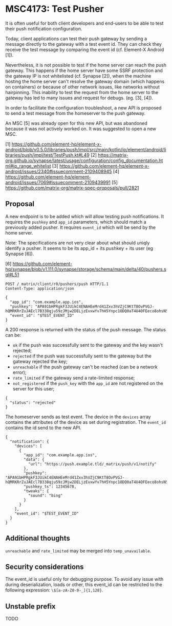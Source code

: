 # MSC4173: Test Pusher

It is often useful for both client developers and end-users to be able to test
their push notification configuration.

Today, client applications can test their push gateway by sending a message
directly to the gateway with a test event id. They can check they receive the
test message by comparing the event id (cf. Element-X Android [1]).

Nevertheless, it is not possible to test if the home server can reach the push
gateway. This happens if the home server have some SSRF protection and the
gateway IP is not whitelisted (cf. Synapse [2]), when the machine hosting the
home server can't resolve the gateway domain (which happens on containers) or
because of other network issues, like networks without hairpinning. This
inability to test the request from the home server to the gateway has led to
many issues and request for debugs. (eg. [3], [4]).

In order to facilitate the configuration troubleshoot, a new API is proposed
to send a test message from the homeserver to the push gateway.

An MSC [5] was already open for this new API, but was abandoned because it was
not actively worked on. It was suggested to open a new MSC.

[1] https://github.com/element-hq/element-x-android/blob/v0.5.0/libraries/push/impl/src/main/kotlin/io/element/android/libraries/push/impl/test/TestPush.kt#L49
[2] https://matrix-org.github.io/synapse/latest/usage/configuration/config_documentation.html#ip_range_whitelist
[3] https://github.com/element-hq/element-x-android/issues/2340#issuecomment-2109408945
[4] https://github.com/element-hq/element-android/issues/7069#issuecomment-2109439991
[5] https://github.com/matrix-org/matrix-spec-proposals/pull/2821

## Proposal

A new endpoint is to be added which will allow testing push notifications. It
requires the `pushkey` and `app_id` parameters, which should match a previously
added pusher. It requires `event_id` which will be send by the home server.

Note: The specifications are not very clear about what should uniqly identify a pusher. It seems to be its app_id + its pushkey + its user (eg Synapse [6]).

[6] https://github.com/element-hq/synapse/blob/v1.111.0/synapse/storage/schema/main/delta/40/pushers.sql#L51

```
POST /_matrix/client/r0/pushers/push HTTP/1.1
Content-Type: application/json

{
  "app_id": "com.example.app.ios",
  "pushkey": "APA91bHPRgkF3JUikC4ENAHEeMrd41Zxv3hVZjC9KtT8OvPVGJ-hQMRKRrZuJAEcl7B338qju59zJMjw2DELjzEvxwYv7hH5Ynpc1ODQ0aT4U4OFEeco8ohsN5PjL1iC2dNtk2BAokeMCg2ZXKqpc8FXKmhX94kIxQ",
  "event_id": "$TEST_EVENT_ID"
}
```

A 200 response is returned with the status of the push message. The status can be:
- `ok` if the push was successfully sent to the gateway and the key wasn't rejected;
- `rejected` if the push was successfully sent to the gateway but the gateway rejected the key;
- `unreachable` if the push gateway can't be reached (can be a network error);
- `rate_limited` if the gateway send a rate-limited response;
- `not_registered` if the `push_key` with the `app_id` are not registered on the server for this user;

```
{
  "status": "rejected"
}
```

The homeserver sends as test event. The device in the `devices` array contains the
attributes of the device as set during registration. The `event_id` contains the
id send to the new API.

```
{
  "notification": {
    "devices": [
      {
        "app_id": "com.example.app.ios",
        "data": {
          "url": "https://push.example.tld/_matrix/push/v1/notify"
        },
        "pushkey": "APA91bHPRgkF3JUikC4ENAHEeMrd41Zxv3hVZjC9KtT8OvPVGJ-hQMRKRrZuJAEcl7B338qju59zJMjw2DELjzEvxwYv7hH5Ynpc1ODQ0aT4U4OFEeco8ohsN5PjL1iC2dNtk2BAokeMCg2ZXKqpc8FXKmhX94kIxQ",
        "pushkey_ts": 12345678,
        "tweaks": {
          "sound": "bing"
        }
      }
    ],
    "event_id": "$TEST_EVENT_ID"
  }
}
```

## Additional thoughts

`unreachable` and `rate_limited` may be merged into `temp_unavailable`.

## Security considerations

The event_id is useful only for debugging purpose. To avoid any issue with
during deserialization, loads or other, this event_id can be restricted to the
following expression: `\$[a-zA-Z0-9-_]{1,128}`.

## Unstable prefix

TODO
